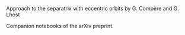 Approach to the separatrix with eccentric orbits
by G. Compère and G. Lhost

Companion notebooks of the arXiv preprint.
